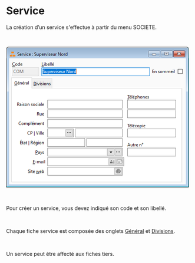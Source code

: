 # Service




La création d’un service s'effectue à partir du menu SOCIETE.


 


![](Service.png)


 


Pour créer un service, vous devez indiqué son code et son libellé.


 


Chaque fiche service est composée des onglets [Général](OngletGeneral.md) et [Divisions](OngletDivisions.md).


 


Un service peut être affecté aux fiches tiers.



